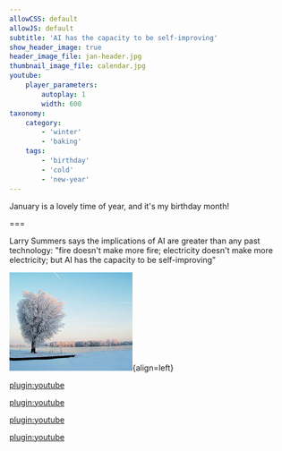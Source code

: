 ```yaml
---
allowCSS: default
allowJS: default
subtitle: 'AI has the capacity to be self-improving'
show_header_image: true
header_image_file: jan-header.jpg
thumbnail_image_file: calendar.jpg
youtube:
    player_parameters:
        autoplay: 1
        width: 600
taxonomy:
    category:
        - 'winter'
        - 'baking'
    tags:
        - 'birthday'
        - 'cold'
        - 'new-year'
---
```


January is a lovely time of year, and it's my birthday month!

===

Larry Summers says the implications of AI are greater than any past technology: "fire doesn't make more fire; electricity doesn't make more electricity; but AI has the capacity to be self-improving"


![An image of January.](january.jpg){align=left}

[plugin:youtube](https://www.youtube.com/watch?v=wvBzGK72rgU)


[plugin:youtube](https://www.youtube.com/watch?v=7bmhjt1cpRs)

[plugin:youtube](https://www.youtube.com/watch?v=7bmhjt1cpRs&t=2068s)

[plugin:youtube](https://www.youtube.com/watch?v=5UMtpfZt5-0)
